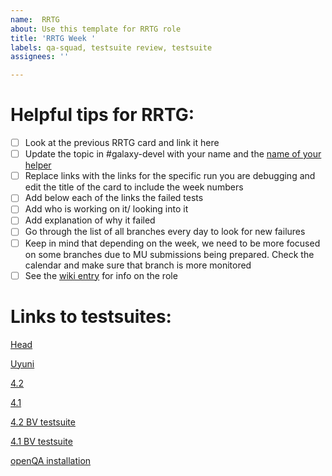 ```yaml
---
name:  RRTG
about: Use this template for RRTG role
title: 'RRTG Week '
labels: qa-squad, testsuite review, testsuite
assignees: ''

---
```


# Helpful tips for RRTG:
- [ ] Look at the previous RRTG card and link it here
- [ ] Update the topic in #galaxy-devel with your name and the [name of your helper](https://trello.com/c/PyagRara)
- [ ] Replace links with the links for the specific run you are debugging and edit the title of the card to include the week numbers
- [ ] Add below each of the links the failed tests
- [ ] Add who is working on it/ looking into it
- [ ] Add explanation of why it failed
- [ ] Go through the list of all branches every day to look for new failures
- [ ] Keep in mind that depending on the week, we need to be more focused on
some branches due to MU submissions being prepared. Check the calendar and make
sure that branch is more monitored
- [ ] See the [wiki entry](https://github.com/SUSE/spacewalk/wiki/The-Round-Robin-Testsuite-Geeko) for info on the role

# Links to testsuites:

[Head](https://ci.suse.de/view/Manager/view/Manager-Head/job/manager-Head-dev-acceptance-tests-NUE/)


[Uyuni](https://ci.suse.de/view/Manager/view/Uyuni/job/uyuni-master-dev-acceptance-tests-NUE/)


[4.2](https://ci.suse.de/view/Manager/view/Manager-4.2/job/manager-4.2-dev-acceptance-tests-PRV/)


[4.1](https://ci.suse.de/view/Manager/view/Manager-4.1/job/manager-4.1-dev-acceptance-tests-PRV/)


[4.2 BV testsuite](https://ci.suse.de/view/Manager/view/Manager-qa/job/manager-4.2-qa-build-validation/)


[4.1 BV testsuite](https://ci.suse.de/view/Manager/view/Manager-qa/job/manager-4.1-qa-build-validation/)


[openQA installation](https://ci.suse.de/view/Manager/view/Manager-qa/job/manager-4.2-qa-openqa-installation/)
